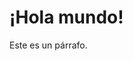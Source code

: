 <!DOCTYPE html>
<html lang="es">
<head>
    <meta charset="UTF-8">
    <title>Título de la página</title>
</head>
<body>
    <h1>¡Hola mundo!</h1>
    <p>Este es un párrafo.</p>
</body>
</html>
